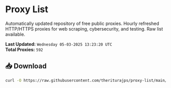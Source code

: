 # Proxy List

Automatically updated repository of free public proxies. Hourly refreshed HTTP/HTTPS proxies for web scraping, cybersecurity, and testing. Raw list available.

**Last Updated:** `Wednesday 05-03-2025 13:23:20 UTC`  
**Total Proxies:** `592`

## 📥 Download
```bash
curl -O https://raw.githubusercontent.com/theriturajps/proxy-list/main/proxies.txt
